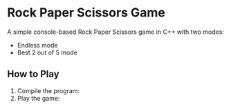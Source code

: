 # Rock Paper Scissors Game

A simple console-based Rock Paper Scissors game in C++ with two modes:

- Endless mode
- Best 2 out of 5 mode

## How to Play

1. Compile the program:
2. Play the game:

